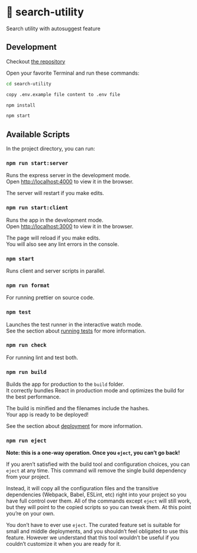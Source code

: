 # 🎉 search-utility

Search utility with autosuggest feature

## Development

Checkout [the repository](https://github.com/4adityakumar/search-utility.git)

Open your favorite Terminal and run these commands:

```bash
cd search-utility

copy .env.example file content to .env file

npm install

npm start
```

## Available Scripts 

In the project directory, you can run:

### `npm run start:server`

Runs the express server in the development mode.<br>
Open [http://localhost:4000](http://localhost:4000) to view it in the browser.

The server will restart if you make edits.

### `npm run start:client`

Runs the app in the development mode.<br>
Open [http://localhost:3000](http://localhost:3000) to view it in the browser.

The page will reload if you make edits.<br>
You will also see any lint errors in the console.

### `npm start`

Runs client and server scripts in parallel.

### `npm run format`

For running prettier on source code.

### `npm test`

Launches the test runner in the interactive watch mode.<br>
See the section about [running tests](https://facebook.github.io/create-react-app/docs/running-tests) for more information.

### `npm run check`

For running lint and test both.

### `npm run build`

Builds the app for production to the `build` folder.<br>
It correctly bundles React in production mode and optimizes the build for the best performance.

The build is minified and the filenames include the hashes.<br>
Your app is ready to be deployed!

See the section about [deployment](https://facebook.github.io/create-react-app/docs/deployment) for more information.

### `npm run eject`

**Note: this is a one-way operation. Once you `eject`, you can’t go back!**

If you aren’t satisfied with the build tool and configuration choices, you can `eject` at any time. This command will remove the single build dependency from your project.

Instead, it will copy all the configuration files and the transitive dependencies (Webpack, Babel, ESLint, etc) right into your project so you have full control over them. All of the commands except `eject` will still work, but they will point to the copied scripts so you can tweak them. At this point you’re on your own.

You don’t have to ever use `eject`. The curated feature set is suitable for small and middle deployments, and you shouldn’t feel obligated to use this feature. However we understand that this tool wouldn’t be useful if you couldn’t customize it when you are ready for it.
